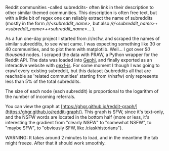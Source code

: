 Reddit communities -called subreddits- often link in their description to other similar themed communities. This description is often free text, but with a little bit of regex one can reliably extract the name of subreddits (mostly in the form */r/<subreddit_name>*, but also */r/<subreddit_name>+<subreddit_name>+<subreddit_name>*... ).

As a fun one-day project I started from /r/nsfw, and scraped the names of similar subreddits, to see what came. I was expecting something like 30 or 40 communities, and to plot them with matplotlib. Well... I got over *50 thousand* nodes. I scraped the data with PRAW, a Python wrapper for the Reddit API. The data was loaded into [Gephi](https://gephi.org), and finally exported as an interactive website with [gexf-js](https://github.com/raphv/gexf-js). For some moment I though I was going to crawl every existing subreddit, but this dataset (subreddits all that are reachable as 'related communities' starting from /r/nsfw) only represents less than 5% of the total subreddits.

The size of each node (each subreddit) is proportional to the logarithm of the number of incoming referrals.

You can view the graph at [https://ghgr.github.io/reddit-graph/](https://ghgr.github.io/reddit-graph/). This graph is SFW, since it's text-only, and the NSFW words are located in the bottom half (more or less, it's interesting the gradient from "clearly NSFW" to "somewhat NSFW", to "maybe SFW", to "obviously SFW, like /r/askhistorians").

WARNING: It takes around 2 minutes to load, and in the meantime the tab might freeze. After that it should work smoothly.
